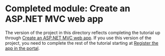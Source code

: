 # Completed module: Create an ASP.NET MVC web app

The version of the project in this directory reflects completing the tutorial up through [Create an ASP.NET MVC web app](https://docs.microsoft.com/graph/training/aspnet-tutorial?tutorial-step=1). If you use this version of the project, you need to complete the rest of the tutorial starting at [Register the app in the portal](https://docs.microsoft.com/graph/training/aspnet-tutorial?tutorial-step=2).